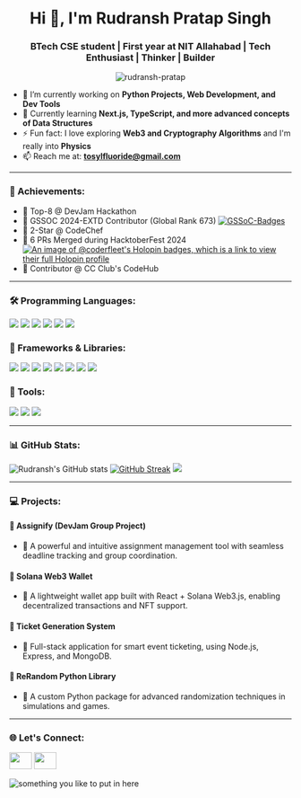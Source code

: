 <h1 align="center">Hi 👋, I'm Rudransh Pratap Singh</h1>
<h3 align="center">BTech CSE student | First year at NIT Allahabad | Tech Enthusiast | Thinker | Builder</h3>

<p align="center">
  <img src="https://komarev.com/ghpvc/?username=coderfleet&color=green" alt="rudransh-pratap" />
</p>

- 🔭 I’m currently working on **Python Projects, Web Development, and Dev Tools**
- 🌱 Currently learning **Next.js, TypeScript, and more advanced concepts of Data Structures**
- ⚡ Fun fact: I love exploring **Web3 and Cryptography Algorithms** and I'm really into **Physics**
- 📫 Reach me at: **tosylfluoride@gmail.com**

---
<h3 align="left">📌 Achievements:</h3>

- 🔹 Top-8 @ DevJam Hackathon
- 🔹 GSSOC 2024-EXTD Contributor (Global Rank 673)
    [![GSSoC-Badges](https://gssoc-dymanic-badges.vercel.app/api/coderfleet?year=2024Extd)](https://gssoc.girlscript.tech)
- 🔹 2-Star @ CodeChef
- 🔹 6 PRs Merged during HacktoberFest 2024
    [![An image of @coderfleet's Holopin badges, which is a link to view their full Holopin profile](https://holopin.me/coderfleet)](https://holopin.io/@coderfleet)
- 🔹 Contributor @ CC Club's CodeHub

---

<h3 align="left">🛠️ Programming Languages:</h3>
<p align="left">
  <img src="https://img.shields.io/badge/Python-3776AB?style=for-the-badge&logo=python&logoColor=white"/>
  <img src="https://img.shields.io/badge/JavaScript-F7DF1E?style=for-the-badge&logo=javascript&logoColor=black"/>
  <img src="https://img.shields.io/badge/C++-00599C?style=for-the-badge&logo=c%2B%2B&logoColor=white"/>
  <img src="https://img.shields.io/badge/Clang-000000?style=for-the-badge&logo=clang&logoColor=white"/>
  <img src="https://img.shields.io/badge/Go-00ADD8?style=for-the-badge&logo=go&logoColor=white"/>
  <img src="https://img.shields.io/badge/C%23-239120?style=for-the-badge&logo=c-sharp&logoColor=white"/>
</p>

<h3 align="left">🔧 Frameworks & Libraries:</h3>
<p align="left">
  <img src="https://img.shields.io/badge/ReactJS-61DAFB?style=for-the-badge&logo=react&logoColor=black"/>
  <img src="https://img.shields.io/badge/Vue.js-42b883?style=for-the-badge&logo=vue.js&logoColor=white"/>
  <img src="https://img.shields.io/badge/Express.js-000000?style=for-the-badge&logo=express&logoColor=white"/>
  <img src="https://img.shields.io/badge/Unity-000000?style=for-the-badge&logo=unity&logoColor=white"/>
  <img src="https://img.shields.io/badge/Godot-478CBF?style=for-the-badge&logo=godot-engine&logoColor=white"/>
  <img src="https://img.shields.io/badge/CS50-000000?style=for-the-badge"/>
  <img src="https://img.shields.io/badge/Webpack-8DD6F9?style=for-the-badge&logo=webpack&logoColor=black"/>
  <img src="https://img.shields.io/badge/Vite-646CFF?style=for-the-badge&logo=vite&logoColor=white"/>
</p>

<h3 align="left">🧰 Tools:</h3>
<p align="left">
  <img src="https://img.shields.io/badge/VSCode-007ACC?style=for-the-badge&logo=visual-studio-code&logoColor=white"/>
  <img src="https://img.shields.io/badge/Sublime%20Text-FF9800?style=for-the-badge&logo=sublime-text&logoColor=white"/>
  <img src="https://img.shields.io/badge/Postman-FF6C37?style=for-the-badge&logo=postman&logoColor=white"/>
</p>

---

<h3 align="left">📊 GitHub Stats:</h3>

![Rudransh's GitHub stats](https://github-readme-stats.vercel.app/api?username=CoderFleet&show_icons=true&theme=radical)
[![GitHub Streak](https://streak-stats.demolab.com?user=CoderFleet&theme=gotham)](https://git.io/streak-stats)
<img src="https://github-profile-trophy.vercel.app/?username=CoderFleet&theme=juicyfresh&no-bg=true" />


---

<h3 align="left">💻 Projects:</h3>

#### 🔹 Assignify (DevJam Group Project)
- 📄 A powerful and intuitive assignment management tool with seamless deadline tracking and group coordination.

#### 🔹 Solana Web3 Wallet
- 📄 A lightweight wallet app built with React + Solana Web3.js, enabling decentralized transactions and NFT support.

#### 🔹 Ticket Generation System
- 📄 Full-stack application for smart event ticketing, using Node.js, Express, and MongoDB.

#### 🔹 ReRandom Python Library
- 📄 A custom Python package for advanced randomization techniques in simulations and games.

---


<h3 align="left">🌐 Let's Connect:</h3>
<p align="left">
  <a href="[https://linkedin.com/in/rudransh-pratap](https://www.linkedin.com/in/rudransh-pratap-singh-5a6b72323/)"><img src="https://raw.githubusercontent.com/rahuldkjain/github-profile-readme-generator/master/src/images/icons/Social/linked-in-alt.svg" height="30" width="40" /></a>
<a href="https://codeforces.com/profile/r8dra"><img src="https://raw.githubusercontent.com/rahuldkjain/github-profile-readme-generator/master/src/images/icons/Social/codeforces.svg" height="30" width="40" /></a>
</p>
<img src="https://codechef-readme-stats.onrender.com/r8dra?v=1" alt="something you like to put in here"/>
